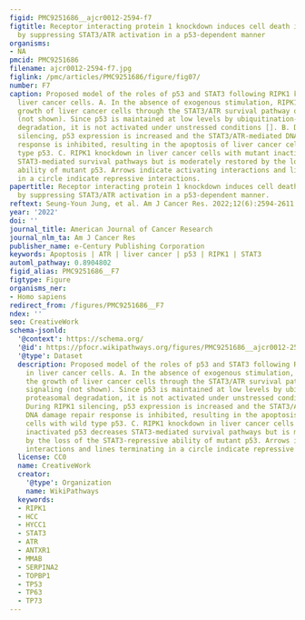 ```yaml
---
figid: PMC9251686__ajcr0012-2594-f7
figtitle: Receptor interacting protein 1 knockdown induces cell death in liver cancer
  by suppressing STAT3/ATR activation in a p53-dependent manner
organisms:
- NA
pmcid: PMC9251686
filename: ajcr0012-2594-f7.jpg
figlink: /pmc/articles/PMC9251686/figure/fig07/
number: F7
caption: Proposed model of the roles of p53 and STAT3 following RIPK1 knockdown in
  liver cancer cells. A. In the absence of exogenous stimulation, RIPK1 promotes the
  growth of liver cancer cells through the STAT3/ATR survival pathway or NF-κB signaling
  (not shown). Since p53 is maintained at low levels by ubiquitination-mediated proteasomal
  degradation, it is not activated under unstressed conditions []. B. During RIPK1
  silencing, p53 expression is increased and the STAT3/ATR-mediated DNA damage repair
  response is inhibited, resulting in the apoptosis of liver cancer cells with wild
  type p53. C. RIPK1 knockdown in liver cancer cells with mutant inactivated p53 decreases
  STAT3-mediated survival pathways but is moderately restored by the loss of the STAT3-repressive
  ability of mutant p53. Arrows indicate activating interactions and lines terminating
  in a circle indicate repressive interactions.
papertitle: Receptor interacting protein 1 knockdown induces cell death in liver cancer
  by suppressing STAT3/ATR activation in a p53-dependent manner.
reftext: Seung-Youn Jung, et al. Am J Cancer Res. 2022;12(6):2594-2611.
year: '2022'
doi: ''
journal_title: American Journal of Cancer Research
journal_nlm_ta: Am J Cancer Res
publisher_name: e-Century Publishing Corporation
keywords: Apoptosis | ATR | liver cancer | p53 | RIPK1 | STAT3
automl_pathway: 0.8904802
figid_alias: PMC9251686__F7
figtype: Figure
organisms_ner:
- Homo sapiens
redirect_from: /figures/PMC9251686__F7
ndex: ''
seo: CreativeWork
schema-jsonld:
  '@context': https://schema.org/
  '@id': https://pfocr.wikipathways.org/figures/PMC9251686__ajcr0012-2594-f7.html
  '@type': Dataset
  description: Proposed model of the roles of p53 and STAT3 following RIPK1 knockdown
    in liver cancer cells. A. In the absence of exogenous stimulation, RIPK1 promotes
    the growth of liver cancer cells through the STAT3/ATR survival pathway or NF-κB
    signaling (not shown). Since p53 is maintained at low levels by ubiquitination-mediated
    proteasomal degradation, it is not activated under unstressed conditions []. B.
    During RIPK1 silencing, p53 expression is increased and the STAT3/ATR-mediated
    DNA damage repair response is inhibited, resulting in the apoptosis of liver cancer
    cells with wild type p53. C. RIPK1 knockdown in liver cancer cells with mutant
    inactivated p53 decreases STAT3-mediated survival pathways but is moderately restored
    by the loss of the STAT3-repressive ability of mutant p53. Arrows indicate activating
    interactions and lines terminating in a circle indicate repressive interactions.
  license: CC0
  name: CreativeWork
  creator:
    '@type': Organization
    name: WikiPathways
  keywords:
  - RIPK1
  - HCC
  - HYCC1
  - STAT3
  - ATR
  - ANTXR1
  - MMAB
  - SERPINA2
  - TOPBP1
  - TP53
  - TP63
  - TP73
---
```


